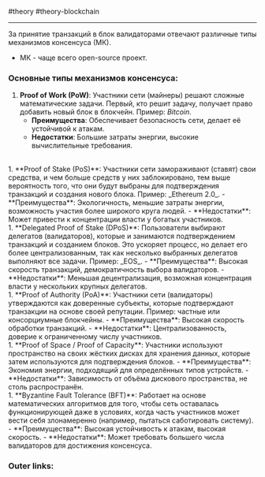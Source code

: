 #theory #theory-blockchain
 
---
За принятие транзакций в блок валидаторами отвечают различные типы механизмов консенсуса (МК).
- МК - чаще всего open-source проект.

### Основные типы механизмов консенсуса:

1. **Proof of Work (PoW)**: 
	Участники сети (майнеры) решают сложные математические задачи. Первый, кто решит задачу, получает право добавить новый блок в блокчейн. 
	Пример: _Bitcoin_.
    - **Преимущества**: Обеспечивает безопасность сети, делает её устойчивой к атакам.
    - **Недостатки**: Большие затраты энергии, высокие вычислительные требования.
<br>
1. **Proof of Stake (PoS)**: 
	Участники сети замораживают (ставят) свои средства, и чем больше средств у них заблокировано, тем выше вероятность того, что они будут выбраны для подтверждения транзакций и создания нового блока. 
	Пример: _Ethereum 2.0_.
    - **Преимущества**: Экологичность, меньшие затраты энергии, возможность участия более широкого круга людей.
    - **Недостатки**: Может привести к концентрации власти у богатых участников.
<br>
1. **Delegated Proof of Stake (DPoS)**: 
	Пользователи выбирают делегатов (валидаторов), которые и занимаются подтверждением транзакций и созданием блоков. 
	Это ускоряет процесс, но делает его более централизованным, так как несколько выбранных делегатов выполняют все задачи. 
	Пример: _EOS_.
    - **Преимущества**: Высокая скорость транзакций, демократичность выбора валидаторов.
    - **Недостатки**: Меньшая децентрализация, возможная концентрация власти у нескольких крупных делегатов.
<br>
1. **Proof of Authority (PoA)**: 
	Участники сети (валидаторы) утверждаются как доверенные субъекты, которые подтверждают транзакции на основе своей репутации. 
	Пример: частные или консорциумные блокчейны.
    - **Преимущества**: Высокая скорость обработки транзакций.
    - **Недостатки**: Централизованность, доверие к ограниченному числу участников.
<br>
1. **Proof of Space / Proof of Capacity**: 
	Участники используют пространство на своих жёстких дисках для хранения данных, которые затем используются для подтверждения блоков. 
    - **Преимущества**: Экономия энергии, подходящий для определённых типов устройств.
    - **Недостатки**: Зависимость от объёма дискового пространства, не столь распространён.
<br>
1. **Byzantine Fault Tolerance (BFT)**: 
	Работает на основе математических алгоритмов для того, чтобы сеть оставалась функционирующей даже в условиях, когда часть участников может вести себя злонамеренно (например, пытаться саботировать систему).
    - **Преимущества**: Высокая устойчивость к атакам, высокая скорость.
    - **Недостатки**: Может требовать большего числа валидаторов для достижения консенсуса.

### Outer links:

